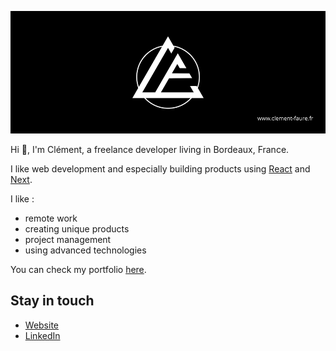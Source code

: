 ![logo](https://github.com/clement-faure/clement-faure/blob/master/logo.png)

Hi 👋, I'm Clément, a freelance developer living in Bordeaux, France.

I like web development and especially building products using [React](https://fr.reactjs.org/) and [Next](https://nextjs.org/).

I like :
- remote work
- creating unique products
- project management
- using advanced technologies

You can check my portfolio [here](https://www.clement-faure.fr/portfolio).

## Stay in touch

* [Website](https://www.clement-faure.fr/contact)
* [LinkedIn](https://www.linkedin.com/in/clement-faure-pro/)